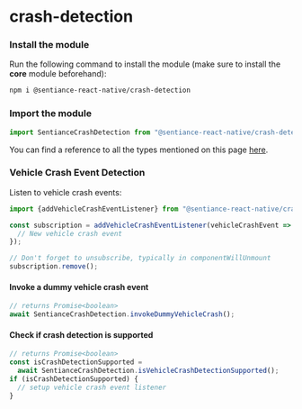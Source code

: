 # crash-detection

### Install the module

Run the following command to install the module (make sure to install the **core** module beforehand):

```bash
npm i @sentiance-react-native/crash-detection
```

### Import the module

```javascript
import SentianceCrashDetection from "@sentiance-react-native/crash-detection";
```

You can find a reference to all the types mentioned on this page [here](https://github.com/sentiance/react-native-sentiance/blob/main/packages/crash-detection/lib/index.d.ts).

### Vehicle Crash Event Detection

Listen to vehicle crash events:

```javascript
import {addVehicleCrashEventListener} from "@sentiance-react-native/crash-detection";

const subscription = addVehicleCrashEventListener(vehicleCrashEvent => {
  // New vehicle crash event
});

// Don't forget to unsubscribe, typically in componentWillUnmount
subscription.remove();
```

#### Invoke a dummy vehicle crash event

```javascript
// returns Promise<boolean>
await SentianceCrashDetection.invokeDummyVehicleCrash();
```

#### Check if crash detection is supported

```javascript
// returns Promise<boolean>
const isCrashDetectionSupported =
  await SentianceCrashDetection.isVehicleCrashDetectionSupported();
if (isCrashDetectionSupported) {
  // setup vehicle crash event listener
}
```
